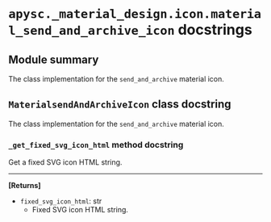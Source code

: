 # `apysc._material_design.icon.material_send_and_archive_icon` docstrings

## Module summary

The class implementation for the `send_and_archive` material icon.

## `MaterialsendAndArchiveIcon` class docstring

The class implementation for the `send_and_archive` material icon.

### `_get_fixed_svg_icon_html` method docstring

Get a fixed SVG icon HTML string.<hr>

**[Returns]**

- `fixed_svg_icon_html`: str
  - Fixed SVG icon HTML string.